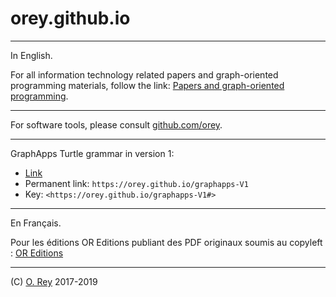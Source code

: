 # orey.github.io

---

In English.

For all information technology related papers and graph-oriented programming materials, follow the link: [Papers and graph-oriented programming](https://orey.github.io/papers).

---

For software tools, please consult [github.com/orey](https://github.com/orey).

---

GraphApps Turtle grammar in version 1:

  * [Link](graphapps-V1)
  * Permanent link: `https://orey.github.io/graphapps-V1`
  * Key: `<https://orey.github.io/graphapps-V1#>`

---

En Français.

Pour les éditions OR Editions publiant des PDF originaux soumis au copyleft : [OR Editions](https://orey.github.io/oreditions)

---

(C) [O. Rey](https://www.linkedin.com/in/reyolivier/) 2017-2019
